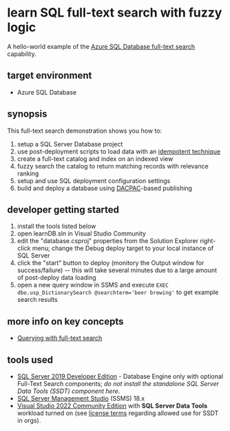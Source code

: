 # learn SQL full-text search with fuzzy logic

A hello-world example of the [Azure SQL Database full-text search](https://docs.microsoft.com/en-us/sql/relational-databases/search/get-started-with-full-text-search) capability.

## target environment

- Azure SQL Database

## synopsis

This full-text search demonstration shows you how to:

1. setup a SQL Server Database project
2. use post-deployment scripts to load data with an [idempotent technique](https://www.sqlservercentral.com/steps/idempotent-ddl-scripts-that-always-achieve-the-same-result-making-changes-only-once-stairway-to-exploring-database-metadata-level-6)
3. create a full-text catalog and index on an indexed view
4. fuzzy search the catalog to return matching records with relevance ranking
5. setup and use SQL deployment configuration settings
6. build and deploy a database using [DACPAC](https://docs.microsoft.com/en-us/sql/relational-databases/data-tier-applications/data-tier-applications)-based publishing

## developer getting started

1. install the tools listed below
2. open learnDB.sln in Visual Studio Community
3. edit the "database.csproj" properties from the Solution Explorer right-click menu; change the Debug deploy target to your local instance of SQL Server
4. click the "start" button to deploy (monitory the Output window for success/failure) -- this will take several minutes due to a large amount of post-deploy data loading
5. open a new query window in SSMS and execute `EXEC dbo.usp_DictionarySearch @searchterm='beer brewing'` to get example search results

## more info on key concepts

- [Querying with full-text search](https://docs.microsoft.com/en-us/sql/relational-databases/search/query-with-full-text-search?view=sql-server-ver15)

## tools used

- [SQL Server 2019 Developer Edition](https://www.microsoft.com/en-us/sql-server/sql-server-downloads) - Database Engine only with optional Full-Text Search components; *do not install the standalone SQL Server Data Tools (SSDT) component here*.
- [SQL Server Management Studio](https://docs.microsoft.com/en-us/sql/ssms/download-sql-server-management-studio-ssms?view=sql-server-ver16#download-ssms) (SSMS) 18.x
- [Visual Studio 2022 Community Edition](https://visualstudio.microsoft.com/) with **SQL Server Data Tools** workload turned on (see [license terms](https://visualstudio.microsoft.com/license-terms/vs2022-ga-community/) regarding allowed use for SSDT in orgs).
